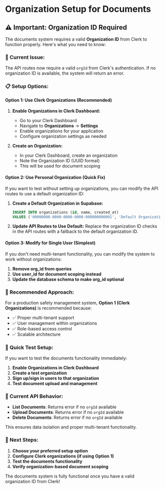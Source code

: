 # Organization Setup for Documents

## ⚠️ Important: Organization ID Required

The documents system requires a valid **Organization ID** from Clerk to function properly. Here's what you need to know:

### 🔧 Current Issue:
The API routes now require a valid `orgId` from Clerk's authentication. If no organization ID is available, the system will return an error.

### 📋 Setup Options:

#### **Option 1: Use Clerk Organizations (Recommended)**
1. **Enable Organizations in Clerk Dashboard:**
   - Go to your Clerk Dashboard
   - Navigate to **Organizations** → **Settings**
   - Enable organizations for your application
   - Configure organization settings as needed

2. **Create an Organization:**
   - In your Clerk Dashboard, create an organization
   - Note the Organization ID (UUID format)
   - This will be used for document scoping

#### **Option 2: Use Personal Organization (Quick Fix)**
If you want to test without setting up organizations, you can modify the API routes to use a default organization ID:

1. **Create a Default Organization in Supabase:**
   ```sql
   INSERT INTO organizations (id, name, created_at) 
   VALUES ('00000000-0000-0000-0000-000000000001', 'Default Organization', now());
   ```

2. **Update API Routes to Use Default:**
   Replace the organization ID checks in the API routes with a fallback to the default organization ID.

#### **Option 3: Modify for Single User (Simplest)**
If you don't need multi-tenant functionality, you can modify the system to work without organizations:

1. **Remove org_id from queries**
2. **Use user_id for document scoping instead**
3. **Update the database schema to make org_id optional**

### 🎯 Recommended Approach:

For a production safety management system, **Option 1 (Clerk Organizations)** is recommended because:
- ✅ Proper multi-tenant support
- ✅ User management within organizations
- ✅ Role-based access control
- ✅ Scalable architecture

### 🚀 Quick Test Setup:

If you want to test the documents functionality immediately:

1. **Enable Organizations in Clerk Dashboard**
2. **Create a test organization**
3. **Sign up/sign in users to that organization**
4. **Test document upload and management**

### 📝 Current API Behavior:

- **List Documents**: Returns error if no `orgId` available
- **Upload Documents**: Returns error if no `orgId` available  
- **Delete Documents**: Returns error if no `orgId` available

This ensures data isolation and proper multi-tenant functionality.

### 🔄 Next Steps:

1. **Choose your preferred setup option**
2. **Configure Clerk organizations (if using Option 1)**
3. **Test the documents functionality**
4. **Verify organization-based document scoping**

The documents system is fully functional once you have a valid organization ID from Clerk!
